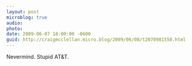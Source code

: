 ```yaml
---
layout: post
microblog: true
audio: 
photo: 
date: 2009-06-07 18:00:00 -0600
guid: http://craigmcclellan.micro.blog/2009/06/08/t2078981558.html
---
```

Nevermind. Stupid AT&amp;T.
